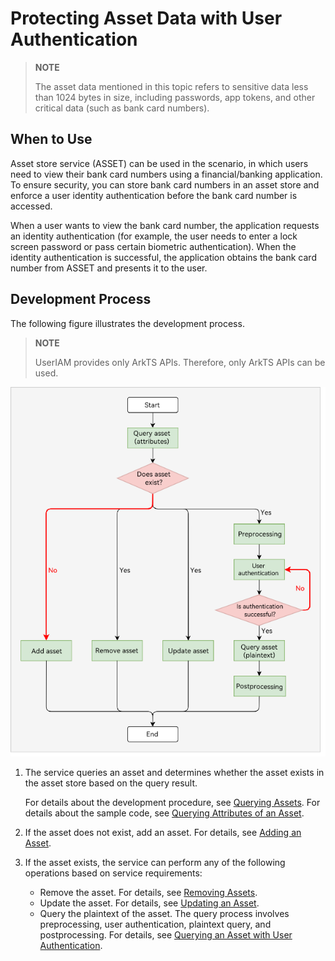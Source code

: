 # Protecting Asset Data with User Authentication

> **NOTE**
>
> The asset data mentioned in this topic refers to sensitive data less than 1024 bytes in size, including passwords, app tokens, and other critical data (such as bank card numbers).

## When to Use

Asset store service (ASSET) can be used in the scenario, in which users need to view their bank card numbers using a financial/banking application. To ensure security, you can store bank card numbers in an asset store and enforce a user identity authentication before the bank card number is accessed.

When a user wants to view the bank card number, the application requests an identity authentication (for example, the user needs to enter a lock screen password or pass certain biometric authentication). When the identity authentication is successful, the application obtains the bank card number from ASSET and presents it to the user.

## Development Process

The following figure illustrates the development process.

> **NOTE**
>
> UserIAM provides only ArkTS APIs. Therefore, only ArkTS APIs can be used.

![](figures/flowchat-auth-required.png)

1. The service queries an asset and determines whether the asset exists in the asset store based on the query result.

   For details about the development procedure, see [Querying Assets](asset-js-query.md). For details about the sample code, see [Querying Attributes of an Asset](asset-js-query.md#querying-attributes-of-an-asset).
2. If the asset does not exist, add an asset. For details, see [Adding an Asset](asset-js-add.md).
   
3. If the asset exists, the service can perform any of the following operations based on service requirements:
    * Remove the asset. For details, see [Removing Assets](asset-js-remove.md).
    * Update the asset. For details, see [Updating an Asset](asset-js-update.md).
    * Query the plaintext of the asset. The query process involves preprocessing, user authentication, plaintext query, and postprocessing. For details, see [Querying an Asset with User Authentication](asset-js-query-auth.md).
